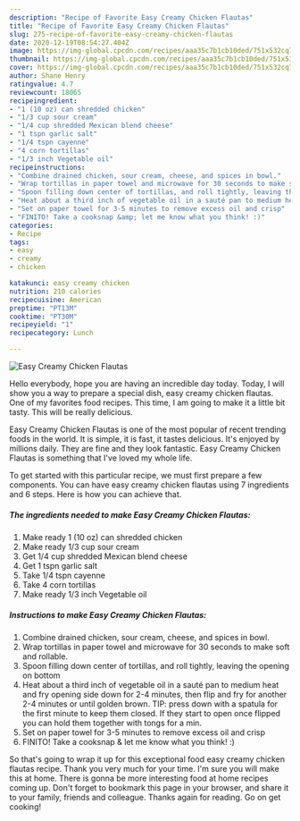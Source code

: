 ```yaml
---
description: "Recipe of Favorite Easy Creamy Chicken Flautas"
title: "Recipe of Favorite Easy Creamy Chicken Flautas"
slug: 275-recipe-of-favorite-easy-creamy-chicken-flautas
date: 2020-12-19T08:54:27.404Z
image: https://img-global.cpcdn.com/recipes/aaa35c7b1cb10ded/751x532cq70/easy-creamy-chicken-flautas-recipe-main-photo.jpg
thumbnail: https://img-global.cpcdn.com/recipes/aaa35c7b1cb10ded/751x532cq70/easy-creamy-chicken-flautas-recipe-main-photo.jpg
cover: https://img-global.cpcdn.com/recipes/aaa35c7b1cb10ded/751x532cq70/easy-creamy-chicken-flautas-recipe-main-photo.jpg
author: Shane Henry
ratingvalue: 4.7
reviewcount: 18065
recipeingredient:
- "1 (10 oz) can shredded chicken"
- "1/3 cup sour cream"
- "1/4 cup shredded Mexican blend cheese"
- "1 tspn garlic salt"
- "1/4 tspn cayenne"
- "4 corn tortillas"
- "1/3 inch Vegetable oil"
recipeinstructions:
- "Combine drained chicken, sour cream, cheese, and spices in bowl."
- "Wrap tortillas in paper towel and microwave for 30 seconds to make soft and rollable."
- "Spoon filling down center of tortillas, and roll tightly, leaving the opening on bottom"
- "Heat about a third inch of vegetable oil in a sauté pan to medium heat and fry opening side down for 2-4 minutes, then flip and fry for another 2-4 minutes or until golden brown. TIP: press down with a spatula for the first minute to keep them closed. If they start to open once flipped you can hold them together with tongs for a min."
- "Set on paper towel for 3-5 minutes to remove excess oil and crisp"
- "FINITO! Take a cooksnap &amp; let me know what you think! :)"
categories:
- Recipe
tags:
- easy
- creamy
- chicken

katakunci: easy creamy chicken 
nutrition: 210 calories
recipecuisine: American
preptime: "PT13M"
cooktime: "PT30M"
recipeyield: "1"
recipecategory: Lunch

---
```



![Easy Creamy Chicken Flautas](https://img-global.cpcdn.com/recipes/aaa35c7b1cb10ded/751x532cq70/easy-creamy-chicken-flautas-recipe-main-photo.jpg)

Hello everybody, hope you are having an incredible day today. Today, I will show you a way to prepare a special dish, easy creamy chicken flautas. One of my favorites food recipes. This time, I am going to make it a little bit tasty. This will be really delicious.

Easy Creamy Chicken Flautas is one of the most popular of recent trending foods in the world. It is simple, it is fast, it tastes delicious. It's enjoyed by millions daily. They are fine and they look fantastic. Easy Creamy Chicken Flautas is something that I've loved my whole life.




To get started with this particular recipe, we must first prepare a few components. You can have easy creamy chicken flautas using 7 ingredients and 6 steps. Here is how you can achieve that.

<!--inarticleads1-->

##### The ingredients needed to make Easy Creamy Chicken Flautas:

1. Make ready 1 (10 oz) can shredded chicken
1. Make ready 1/3 cup sour cream
1. Get 1/4 cup shredded Mexican blend cheese
1. Get 1 tspn garlic salt
1. Take 1/4 tspn cayenne
1. Take 4 corn tortillas
1. Make ready 1/3 inch Vegetable oil




<!--inarticleads2-->

##### Instructions to make Easy Creamy Chicken Flautas:

1. Combine drained chicken, sour cream, cheese, and spices in bowl.
1. Wrap tortillas in paper towel and microwave for 30 seconds to make soft and rollable.
1. Spoon filling down center of tortillas, and roll tightly, leaving the opening on bottom
1. Heat about a third inch of vegetable oil in a sauté pan to medium heat and fry opening side down for 2-4 minutes, then flip and fry for another 2-4 minutes or until golden brown. TIP: press down with a spatula for the first minute to keep them closed. If they start to open once flipped you can hold them together with tongs for a min.
1. Set on paper towel for 3-5 minutes to remove excess oil and crisp
1. FINITO! Take a cooksnap &amp; let me know what you think! :)




So that's going to wrap it up for this exceptional food easy creamy chicken flautas recipe. Thank you very much for your time. I'm sure you will make this at home. There is gonna be more interesting food at home recipes coming up. Don't forget to bookmark this page in your browser, and share it to your family, friends and colleague. Thanks again for reading. Go on get cooking!
